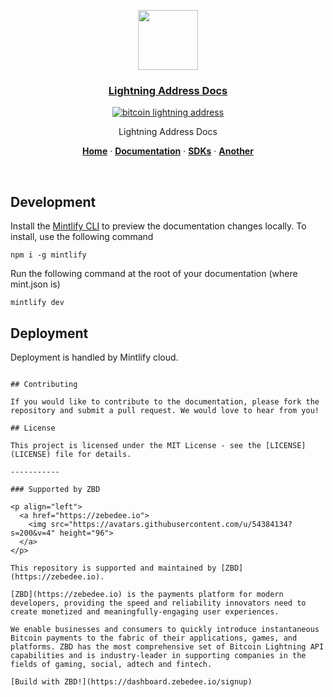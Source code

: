 <p align="center">
  <a href="https://lightningaddress.com">
    <img src="https://avatars.githubusercontent.com/u/54384134?s=200&v=4" height="96">
    <h3 align="center">Lightning Address Docs</h3>
  </a>
</p>

<div align="center">

[![bitcoin lightning address](https://img.shields.io/badge/Bitcoin-Lightning%20Address-blue?style=for-the-badge&logo=bitcoin)](https://lightningaddress.com)

</div>

<p align="center">
  Lightning Address Docs
</p>

<p align="center">
  <a href="https://lightningaddress.com"><strong>Home</strong></a> ·
  <a href="https://docs.lightningaddress.com"><strong>Documentation</strong></a> ·
  <a href="https://docs.lightningaddress.com"><strong>SDKs</strong></a> ·
  <a href="https://docs.lightningaddress.com"><strong>Another</strong></a>
</p>
<br/>

## Development

Install the [Mintlify CLI](https://www.npmjs.com/package/mintlify) to preview the documentation changes locally. To install, use the following command

```
npm i -g mintlify
```

Run the following command at the root of your documentation (where mint.json is)

```
mintlify dev
```

## Deployment

Deployment is handled by Mintlify cloud.

```

## Contributing

If you would like to contribute to the documentation, please fork the repository and submit a pull request. We would love to hear from you!

## License

This project is licensed under the MIT License - see the [LICENSE](LICENSE) file for details.

-----------

### Supported by ZBD

<p align="left">
  <a href="https://zebedee.io">
    <img src="https://avatars.githubusercontent.com/u/54384134?s=200&v=4" height="96">
  </a>
</p>

This repository is supported and maintained by [ZBD](https://zebedee.io).

[ZBD](https://zebedee.io) is the payments platform for modern developers, providing the speed and reliability innovators need to create monetized and meaningfully-engaging user experiences.

We enable businesses and consumers to quickly introduce instantaneous Bitcoin payments to the fabric of their applications, games, and platforms. ZBD has the most comprehensive set of Bitcoin Lightning API capabilities and is industry-leader in supporting companies in the fields of gaming, social, adtech and fintech.

[Build with ZBD!](https://dashboard.zebedee.io/signup)
